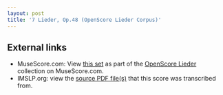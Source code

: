 ```yaml
---
layout: post
title: '7 Lieder, Op.48 (OpenScore Lieder Corpus)'
---
```


## External links

- MuseScore.com: View [this set] as part of the [OpenScore Lieder] collection on MuseScore.com.
- IMSLP.org: view the [source PDF file(s)][IMSLP] that this score was transcribed from.

[IMSLP]: https://imslp.org/wiki/Special:ReverseLookup/81907
[this set]: https://musescore.com/openscore-lieder-corpus/sets/5013857
[OpenScore Lieder]: https://musescore.com/openscore-lieder-corpus

